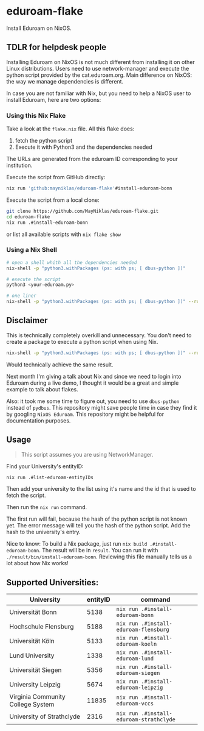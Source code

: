 # eduroam-flake

Install Eduroam on NixOS.

## TDLR for helpdesk people

Installing Eduroam on NixOS is not much different from installing it on other Linux distributions.
Users need to use network-manager and execute the python script provided by the cat.eduroam.org.
Main difference on NixOS: the way we manage dependencies is different.

In case you are not familiar with Nix, but you need to help a NixOS user to install Eduroam, here are two options:

### Using this Nix Flake

Take a look at the `flake.nix` file. All this flake does:

1. fetch the python script
2. Execute it with Python3 and the dependencies needed

The URLs are generated from the eduroam ID corresponding to your institution.

Execute the script from GitHub directly:

```sh
nix run 'github:mayniklas/eduroam-flake'#install-eduroam-bonn
```

Execute the script from a local clone:

```sh
git clone https://github.com/MayNiklas/eduroam-flake.git
cd eduroam-flake
nix run .#install-eduroam-bonn
```

or list all available scripts with `nix flake show`

### Using a Nix Shell

```sh
# open a shell whith all the dependencies needed
nix-shell -p "python3.withPackages (ps: with ps; [ dbus-python ])"

# execute the script
python3 <your-eduroam.py>

# one liner
nix-shell -p "python3.withPackages (ps: with ps; [ dbus-python ])" --run python3 <your-eduroam.py>
```

## Disclaimer

This is technically completely overkill and unnecessary.
You don't need to create a package to execute a python script when using Nix.

```sh
nix-shell -p "python3.withPackages (ps: with ps; [ dbus-python ])" --run python3 <your-eduroam.py>
```

Would technically achieve the same result.

Next month I'm giving a talk about Nix and since we need to login into Eduroam during a live demo, I thought it would be a great and simple example to talk about flakes.

Also: it took me some time to figure out, you need to use `dbus-python` instead of `pydbus`. This repository might save people time in case they find it by googling `NixOS Eduroam`. This repository might be helpful for documentation purposes.

## Usage

> This script assumes you are using NetworkManager.

Find your University's entityID:

```sh
nix run .#list-eduroam-entityIDs
```

Then add your university to the list using it's name and the id that is used to fetch the script.

Then run the `nix run` command.

The first run will fail, because the hash of the python script is not known yet.
The error message will tell you the hash of the python script.
Add the hash to the university's entry.

Nice to know:
To build a Nix package, just run `nix build .#install-eduroam-bonn`.
The result will be in `result`. You can run it with `./result/bin/install-eduroam-bonn`.
Reviewing this file manually tells us a lot about how Nix works!

## Supported Universities:

| University                        | entityID | command                                |
| --------------------------------- | -------- | -------------------------------------- |
| Universität Bonn                  | 5138     | `nix run .#install-eduroam-bonn`       |
| Hochschule Flensburg              | 5188     | `nix run .#install-eduroam-flensburg`  |
| Universität Köln                  | 5133     | `nix run .#install-eduroam-koeln`      |
| Lund University                   | 1338     | `nix run .#install-eduroam-lund` |
| Universität Siegen                | 5356     | `nix run .#install-eduroam-siegen`     |
| University Leipzig                | 5674     | `nix run .#install-eduroam-leipzig`    |
| Virginia Community College System | 11835    | `nix run .#install-eduroam-vccs`       |
| University of Strathclyde         | 2316     | `nix run .#install-eduroam-strathclyde`|
